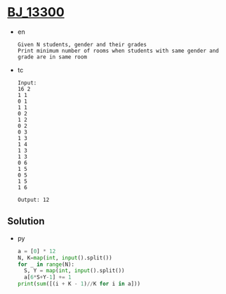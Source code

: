 # [BJ_13300](https://acmicpc.net/problem/13300)

* en

  ```en
  Given N students, gender and their grades
  Print minimum number of rooms when students with same gender and grade are in same room
  ```

* tc

  ```tc
  Input:
  16 2
  1 1
  0 1
  1 1
  0 2
  1 2
  0 2
  0 3
  1 3
  1 4
  1 3
  1 3
  0 6
  1 5
  0 5
  1 5
  1 6

  Output: 12
  ```

## Solution

* py

  ```py
  a = [0] * 12
  N, K=map(int, input().split())
  for _ in range(N):
    S, Y = map(int, input().split())
    a[6*S+Y-1] += 1
  print(sum([(i + K - 1)//K for i in a]))
  ```
